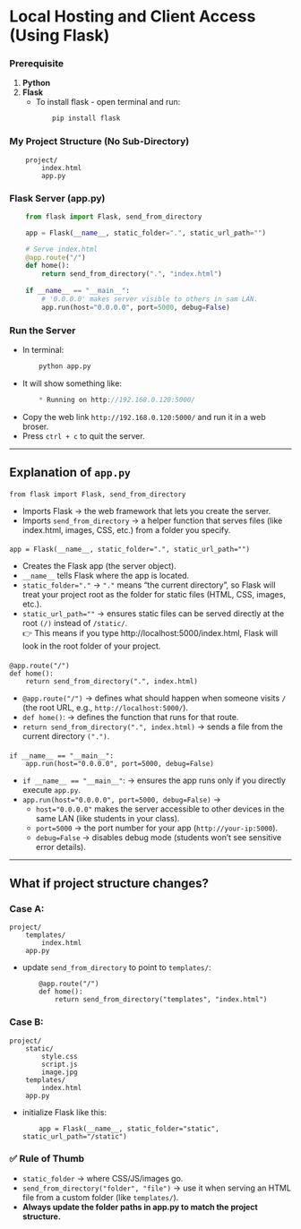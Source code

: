 # Local Hosting and Client Access (Using Flask)
### Prerequisite
1. **Python**
2. **Flask**
    - To install flask - open terminal and run:
        ```cmd
            pip install flask
        ```

### My Project Structure (No Sub-Directory)
```pgsql
    project/
        index.html
        app.py
```

### Flask Server (app.py)
```python
    from flask import Flask, send_from_directory

    app = Flask(__name__, static_folder=".", static_url_path="")

    # Serve index.html
    @app.route("/")
    def home():
        return send_from_directory(".", "index.html")
    
    if __name__ == "__main__":
        # '0.0.0.0' makes server visible to others in sam LAN.
        app.run(host="0.0.0.0", port=5000, debug=False)
```

### Run the Server
- In terminal:
    ```cmd
        python app.py
    ```
- It will show something like:
    ```csharp
        * Running on http://192.168.0.120:5000/
    ```
- Copy the web link `http://192.168.0.120:5000/` and run it in a web broser.
- Press `ctrl + c` to quit the server.

---

## Explanation of `app.py`

####
```
from flask import Flask, send_from_directory
```
- Imports Flask → the web framework that lets you create the server.
- Imports `send_from_directory` → a helper function that serves files (like index.html, images, CSS, etc.) from a folder you specify.

####
```
app = Flask(__name__, static_folder=".", static_url_path="")
```
- Creates the Flask app (the server object).
- `__name__` tells Flask where the app is located.
- `static_folder="."` → `"."` means “the current directory”, so Flask will treat your project root as the folder for static files (HTML, CSS, images, etc.).
- `static_url_path=""` → ensures static files can be served directly at the root `(/)` instead of `/static/`.<br>
👉 This means if you type http://localhost:5000/index.html, Flask will look in the root folder of your project.

####
```code
@app.route("/")
def home():
    return send_from_directory(".", index.html)
```

- `@app.route("/")` → defines what should happen when someone visits `/` (the root URL, e.g., `http://localhost:5000/`).
- `def home()`: → defines the function that runs for that route.
- `return send_from_directory(".", index.html)` → sends a file from the current directory `(".")`.

####
```code
if __name__ == "__main__":
    app.run(host="0.0.0.0", port=5000, debug=False)
```
- `if __name__ == "__main__"`: → ensures the app runs only if you directly execute `app.py`.
- `app.run(host="0.0.0.0", port=5000, debug=False)` →
    - `host="0.0.0.0"` makes the server accessible to other devices in the same LAN (like students in your class).
    - `port=5000` → the port number for your app (`http://your-ip:5000`).
    - `debug=False` → disables debug mode (students won’t see sensitive error details).

---

## What if project structure changes?
### Case A:
```code
project/
    templates/
        index.html
    app.py
```
- update `send_from_directory` to point to `templates/`:
    ```code
        @app.route("/")
        def home():
            return send_from_directory("templates", "index.html")
    ```

### Case B:
```code
project/
    static/
        style.css
        script.js
        image.jpg
    templates/
        index.html
    app.py
```
- initialize Flask like this:
    ```code
        app = Flask(__name__, static_folder="static", static_url_path="/static")
    ```

### ✅ Rule of Thumb
- `static_folder` → where CSS/JS/images go.
- `send_from_directory("folder", "file")` → use it when serving an HTML file from a custom folder (like `templates/`).
- **Always update the folder paths in app.py to match the project structure.**